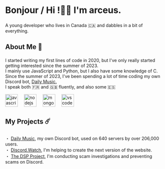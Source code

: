 <h1 align="left">Bonjour / Hi !👋🏻 I'm arceus.</h1>

###

<p align="left">A young developer who lives in Canada 🇨🇦 and dabbles in a bit of everything.</p>

###

<h2 align="left">About Me  📝</h2>

###

<p align="left">I started writing my first lines of code in 2020, but I've only really started getting interested since the summer of 2023.<br>I mainly use JavaScript and Python, but I also have some knowledge of C.<br>Since the summer of 2023, I've been spending a lot of time coding my own Discord bot, <a href="https://daily-music.xyz">Daily Music.</a><br>I speak both 🇫🇷 and 🇬🇧 fluently, and also some 🇪🇸</p>

<div align="left">
  <img src="https://skillicons.dev/icons?i=js" height="40" alt="javascript logo"  />
  <img width="12" />
  <img src="https://skillicons.dev/icons?i=nodejs" height="40" alt="nodejs logo"  />
  <img width="12" />
  <img src="https://skillicons.dev/icons?i=mongodb" height="40" alt="mongodb logo"  />
  <img width="12" />
  <img src="https://skillicons.dev/icons?i=vscode" height="40" alt="vscode logo"  />
</div>


###

<h2 align="left">My Projects ☄️</h2>

###

<p align="left">・ <a href="https://daily-music.xyz">Daily Music</a>, my own Discord bot, used on 640 servers by over 206,000 users.<br>・ <a href="https://discord.watch">Discord.Watch</a>, I'm helping to create the next version of the website.<br>・ <a href="https://github.com/Discord-AntiScam">The DSP Project</a>, I'm conducting scam investigations and preventing scams on Discord.</p>
